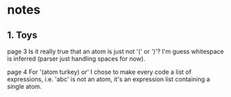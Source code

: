 # notes

## 1. Toys

page 3
Is it really true that an atom is just not '(' or ')'?
I'm guess whitespace is inferred (parser just handling spaces for now).

page 4
For '(atom turkey) or' I chose to make every code a list of expressions, i.e.
'abc' is not an atom, it's an expression list containing a
single atom.